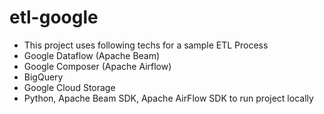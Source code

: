 # etl-google
- This project uses following techs for a sample ETL Process
- Google Dataflow (Apache Beam)
- Google Composer (Apache Airflow)
- BigQuery
- Google Cloud Storage
- Python, Apache Beam SDK, Apache AirFlow SDK to run project locally

